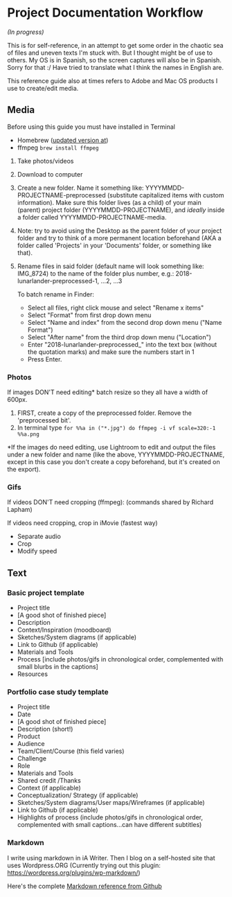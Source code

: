# Project Documentation Workflow 
*(In progress)*

This is for self-reference, in an attempt to get some order in the chaotic sea of files and uneven texts I'm stuck with. But I thought might be of use to others. My OS is in Spanish, so the screen captures will also be in Spanish. Sorry for that :/ Have tried to translate what I think the names in English are. 

This reference guide also at times refers to Adobe and Mac OS products I use to create/edit media. 

## Media 
Before using this guide you must have installed in Terminal
- Homebrew ([updated version at](https://brew.sh/))
- ffmpeg `brew install ffmpeg`

1. Take photos/videos
2. Download to computer
3. Create a new folder. Name it something like: YYYYMMDD-PROJECTNAME-preprocessed (substitute capitalized items with custom information). Make sure this folder lives (as a child) of your main (parent) project folder (YYYYMMDD-PROJECTNAME), and *ideally* inside a folder called YYYYMMDD-PROJECTNAME-media.
4. Note: try to avoid using the Desktop as the parent folder of 
your project folder and try to think of a more permanent location beforehand (AKA a folder called 'Projects' in your 'Documents' folder, or something like that).

5. Rename files in said folder (default name will look something like: IMG_8724) to the name of the folder plus number, e.g.: 2018-lunarlander-preprocessed-1, ...2, ...3
	
	To batch rename in Finder: 
	- Select all files, right click mouse and select "Rename x items"
	- Select "Format" from first drop down menu 
	- Select "Name and index" from the second drop down menu ("Name Format")
	- Select "After name" from the third drop down menu ("Location")
	- Enter "2018-lunarlander-preprocessed_" into the text box (without the quotation marks) and make sure the numbers start in 1
	- Press Enter.

### Photos
If images DON'T need editing* batch resize so they all have a width of 600px. 
1. FIRST, create a copy of the preprocessed folder. Remove the 'preprocessed bit'. 
2. In terminal type `for %%a in ("*.jpg") do ffmpeg -i vf scale=320:-1 %%a.png`

*If the images do need editing, use Lightroom to edit and output the files under a new folder and name (like the above, YYYYMMDD-PROJECTNAME, except in this case you don't create a copy beforehand, but it's created on the export). 

### Gifs
If videos DON'T need cropping (ffmpeg): 
(commands shared by Richard Lapham)



If videos need cropping, crop in iMovie (fastest way)
- Separate audio
- Crop
- Modify speed


## Text 

### Basic project template 
- Project title
- [A good shot of finished piece]
- Description
- Context/Inspiration (moodboard)
- Sketches/System diagrams (if applicable)
- Link to Github (if applicable)
- Materials and Tools 
- Process [include photos/gifs in chronological order, complemented with small blurbs in the captions]
- Resources 

### Portfolio case study template
- Project title
- Date
- [A good shot of finished piece]
- Description (short!)
- Product
- Audience
- Team/Client/Course (this field varies)
- Challenge
- Role
- Materials and Tools 
- Shared credit /Thanks
- Context (if applicable)
- Conceptualization/ Strategy (if applicable) 
- Sketches/System diagrams/User maps/Wireframes (if applicable)
- Link to Github (if applicable)
- Highlights of process (include photos/gifs in chronological order, complemented with small captions...can have different subtitles)


### Markdown
I write using markdown in iA Writer. Then I blog on a self-hosted site that uses Wordpress.ORG (Currently trying out this plugin: https://wordpress.org/plugins/wp-markdown/)

Here's the complete [Markdown reference from Github](https://help.github.com/articles/basic-writing-and-formatting-syntax/)
